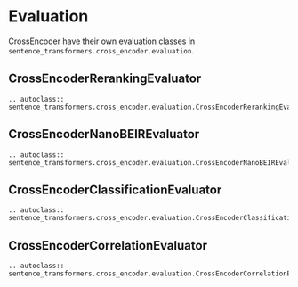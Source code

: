 # Evaluation

CrossEncoder have their own evaluation classes in `sentence_transformers.cross_encoder.evaluation`.

## CrossEncoderRerankingEvaluator

```{eval-rst}
.. autoclass:: sentence_transformers.cross_encoder.evaluation.CrossEncoderRerankingEvaluator
```

## CrossEncoderNanoBEIREvaluator

```{eval-rst}
.. autoclass:: sentence_transformers.cross_encoder.evaluation.CrossEncoderNanoBEIREvaluator
```

## CrossEncoderClassificationEvaluator

```{eval-rst}
.. autoclass:: sentence_transformers.cross_encoder.evaluation.CrossEncoderClassificationEvaluator
```

## CrossEncoderCorrelationEvaluator

```{eval-rst}
.. autoclass:: sentence_transformers.cross_encoder.evaluation.CrossEncoderCorrelationEvaluator
```
